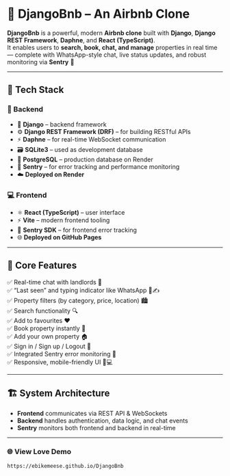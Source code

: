 # 🏡 DjangoBnb – An Airbnb Clone

**DjangoBnb** is a powerful, modern **Airbnb clone** built with **Django**, **Django REST Framework**, **Daphne**, and **React (TypeScript)**.  
It enables users to **search, book, chat, and manage** properties in real time — complete with WhatsApp-style chat, live status updates, and robust monitoring via **Sentry** 🚀  

---

## 🚀 Tech Stack

### 🧠 Backend
- 🐍 **Django** – backend framework  
- ⚙️ **Django REST Framework (DRF)** – for building RESTful APIs  
- ⚡ **Daphne** – for real-time WebSocket communication  
- 🗃️ **SQLite3** – used as development database  
- 🐘 **PostgreSQL** – production database on Render  
- 🚨 **Sentry** – for error tracking and performance monitoring  
- ☁️ **Deployed on Render**

### 💻 Frontend
- ⚛️ **React (TypeScript)** – user interface  
- ⚡ **Vite** – modern frontend tooling  
- 🚨 **Sentry SDK** – for frontend error tracking  
- 🌐 **Deployed on GitHub Pages**

---

## 🌟 Core Features

✅ Real-time chat with landlords 💬  
✅ “Last seen” and typing indicator like WhatsApp 👀✍️  
✅ Property filters (by category, price, location) 🏙️  
✅ Search functionality 🔍  
✅ Add to favourites ❤️  
✅ Book property instantly 🏡  
✅ Add your own property 🏠  
✅ Sign in / Sign up / Logout 🔐  
✅ Integrated Sentry error monitoring 🚨  
✅ Responsive, mobile-friendly UI 📱💻  

---

## 🏗️ System Architecture

- **Frontend** communicates via REST API & WebSockets  
- **Backend** handles authentication, data logic, and chat events  
- **Sentry** monitors both frontend and backend in real-time  

---

### 🌐 View Love Demo
```
https://ebikemeese.github.io/DjangoBnb
